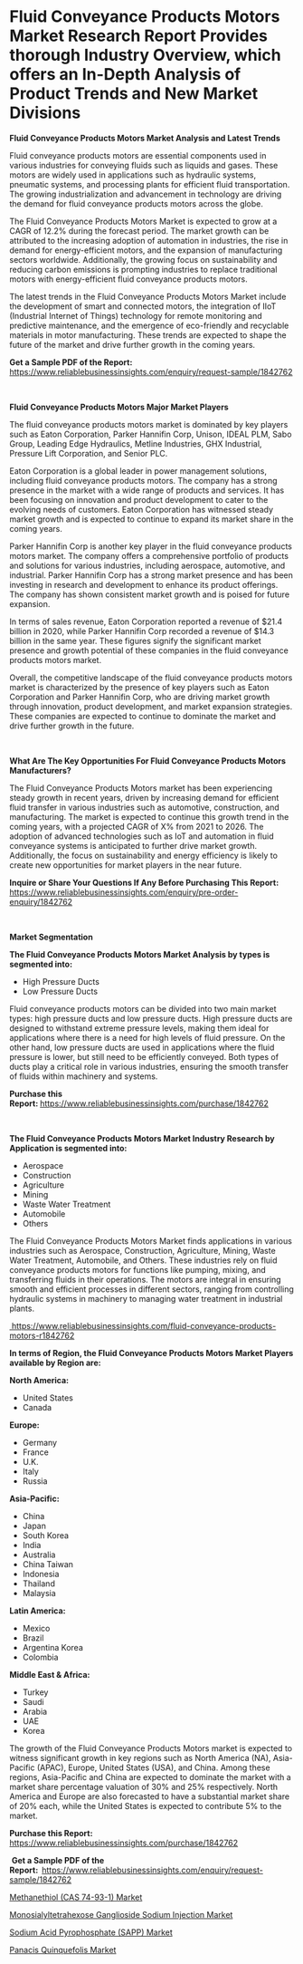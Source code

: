 <p><h1>Fluid Conveyance Products Motors Market Research Report Provides thorough Industry Overview, which offers an In-Depth Analysis of Product Trends and New Market Divisions</h1></p><p><strong>Fluid Conveyance Products Motors Market Analysis and Latest Trends</strong></p>
<p><p>Fluid conveyance products motors are essential components used in various industries for conveying fluids such as liquids and gases. These motors are widely used in applications such as hydraulic systems, pneumatic systems, and processing plants for efficient fluid transportation. The growing industrialization and advancement in technology are driving the demand for fluid conveyance products motors across the globe.</p><p>The Fluid Conveyance Products Motors Market is expected to grow at a CAGR of 12.2% during the forecast period. The market growth can be attributed to the increasing adoption of automation in industries, the rise in demand for energy-efficient motors, and the expansion of manufacturing sectors worldwide. Additionally, the growing focus on sustainability and reducing carbon emissions is prompting industries to replace traditional motors with energy-efficient fluid conveyance products motors.</p><p>The latest trends in the Fluid Conveyance Products Motors Market include the development of smart and connected motors, the integration of IIoT (Industrial Internet of Things) technology for remote monitoring and predictive maintenance, and the emergence of eco-friendly and recyclable materials in motor manufacturing. These trends are expected to shape the future of the market and drive further growth in the coming years.</p></p>
<p><strong>Get a Sample PDF of the Report:&nbsp;</strong> <a href="https://www.reliablebusinessinsights.com/enquiry/request-sample/1842762">https://www.reliablebusinessinsights.com/enquiry/request-sample/1842762</a></p>
<p>&nbsp;</p>
<p><strong>Fluid Conveyance Products Motors Major Market Players</strong></p>
<p><p>The fluid conveyance products motors market is dominated by key players such as Eaton Corporation, Parker Hannifin Corp, Unison, IDEAL PLM, Sabo Group, Leading Edge Hydraulics, Metline Industries, GHX Industrial, Pressure Lift Corporation, and Senior PLC.</p><p>Eaton Corporation is a global leader in power management solutions, including fluid conveyance products motors. The company has a strong presence in the market with a wide range of products and services. It has been focusing on innovation and product development to cater to the evolving needs of customers. Eaton Corporation has witnessed steady market growth and is expected to continue to expand its market share in the coming years.</p><p>Parker Hannifin Corp is another key player in the fluid conveyance products motors market. The company offers a comprehensive portfolio of products and solutions for various industries, including aerospace, automotive, and industrial. Parker Hannifin Corp has a strong market presence and has been investing in research and development to enhance its product offerings. The company has shown consistent market growth and is poised for future expansion.</p><p>In terms of sales revenue, Eaton Corporation reported a revenue of $21.4 billion in 2020, while Parker Hannifin Corp recorded a revenue of $14.3 billion in the same year. These figures signify the significant market presence and growth potential of these companies in the fluid conveyance products motors market.</p><p>Overall, the competitive landscape of the fluid conveyance products motors market is characterized by the presence of key players such as Eaton Corporation and Parker Hannifin Corp, who are driving market growth through innovation, product development, and market expansion strategies. These companies are expected to continue to dominate the market and drive further growth in the future.</p></p>
<p>&nbsp;</p>
<p><strong>What Are The Key Opportunities For Fluid Conveyance Products Motors Manufacturers?</strong></p>
<p><p>The Fluid Conveyance Products Motors market has been experiencing steady growth in recent years, driven by increasing demand for efficient fluid transfer in various industries such as automotive, construction, and manufacturing. The market is expected to continue this growth trend in the coming years, with a projected CAGR of X% from 2021 to 2026. The adoption of advanced technologies such as IoT and automation in fluid conveyance systems is anticipated to further drive market growth. Additionally, the focus on sustainability and energy efficiency is likely to create new opportunities for market players in the near future.</p></p>
<p><strong>Inquire or Share Your Questions If Any Before Purchasing This Report:</strong> <a href="https://www.reliablebusinessinsights.com/enquiry/pre-order-enquiry/1842762">https://www.reliablebusinessinsights.com/enquiry/pre-order-enquiry/1842762</a></p>
<p>&nbsp;</p>
<p><strong>Market Segmentation</strong></p>
<p><strong>The Fluid Conveyance Products Motors Market Analysis by types is segmented into:</strong></p>
<p><ul><li>High Pressure Ducts</li><li>Low Pressure Ducts</li></ul></p>
<p><p>Fluid conveyance products motors can be divided into two main market types: high pressure ducts and low pressure ducts. High pressure ducts are designed to withstand extreme pressure levels, making them ideal for applications where there is a need for high levels of fluid pressure. On the other hand, low pressure ducts are used in applications where the fluid pressure is lower, but still need to be efficiently conveyed. Both types of ducts play a critical role in various industries, ensuring the smooth transfer of fluids within machinery and systems.</p></p>
<p><strong>Purchase this Report:&nbsp;</strong><a href="https://www.reliablebusinessinsights.com/purchase/1842762">https://www.reliablebusinessinsights.com/purchase/1842762</a></p>
<p>&nbsp;</p>
<p><strong>The Fluid Conveyance Products Motors Market Industry Research by Application is segmented into:</strong></p>
<p><ul><li>Aerospace</li><li>Construction</li><li>Agriculture</li><li>Mining</li><li>Waste Water Treatment</li><li>Automobile</li><li>Others</li></ul></p>
<p><p>The Fluid Conveyance Products Motors Market finds applications in various industries such as Aerospace, Construction, Agriculture, Mining, Waste Water Treatment, Automobile, and Others. These industries rely on fluid conveyance products motors for functions like pumping, mixing, and transferring fluids in their operations. The motors are integral in ensuring smooth and efficient processes in different sectors, ranging from controlling hydraulic systems in machinery to managing water treatment in industrial plants.</p></p>
<p><a href="https://www.reliablebusinessinsights.com/fluid-conveyance-products-motors-r1842762">&nbsp;https://www.reliablebusinessinsights.com/fluid-conveyance-products-motors-r1842762</a></p>
<p><strong>In terms of Region, the Fluid Conveyance Products Motors Market Players available by Region are:</strong></p>
<p>
    <p> <strong> North America: </strong>
        <ul>
            <li>United States</li>
            <li>Canada</li>
        </ul>
        </p> 
    <p> <strong> Europe: </strong>
        <ul>
            <li>Germany</li>
            <li>France</li>
            <li>U.K.</li>
            <li>Italy</li>
            <li>Russia</li>
        </ul>
        </p> 
    <p> <strong> Asia-Pacific: </strong>
        <ul>
            <li>China</li>
            <li>Japan</li>
            <li>South Korea</li>
            <li>India</li>
            <li>Australia</li>
            <li>China Taiwan</li>
            <li>Indonesia</li>
            <li>Thailand</li>
            <li>Malaysia</li>
        </ul>
        </p> 
    <p> <strong> Latin America: </strong>
        <ul>
            <li>Mexico</li>
            <li>Brazil</li>
            <li>Argentina Korea</li>
            <li>Colombia</li>
        </ul>
        </p> 
    <p> <strong> Middle East & Africa: </strong>
        <ul>
            <li>Turkey</li>
            <li>Saudi</li>
            <li>Arabia</li>
            <li>UAE</li>
            <li>Korea</li>
        </ul>
    </p>
    </p>
<p><p>The growth of the Fluid Conveyance Products Motors market is expected to witness significant growth in key regions such as North America (NA), Asia-Pacific (APAC), Europe, United States (USA), and China. Among these regions, Asia-Pacific and China are expected to dominate the market with a market share percentage valuation of 30% and 25% respectively. North America and Europe are also forecasted to have a substantial market share of 20% each, while the United States is expected to contribute 5% to the market.</p></p>
<p><strong>Purchase this Report: </strong><a href="https://www.reliablebusinessinsights.com/purchase/1842762">https://www.reliablebusinessinsights.com/purchase/1842762</a></p>
<p>&nbsp;<strong>Get a Sample PDF of the Report:&nbsp;&nbsp;</strong><a href="https://www.reliablebusinessinsights.com/enquiry/request-sample/1842762">https://www.reliablebusinessinsights.com/enquiry/request-sample/1842762</a></p>
<p><strong></strong></p>
<p><p><a href="https://www.linkedin.com/pulse/emerging-trends-methanethiol-cas-74-93-1-market-global-outlook-vns5e">Methanethiol (CAS 74-93-1) Market</a></p><p><a href="https://github.com/joannesouthgate/Market-Research-Report-List-4/blob/main/monosialyltetrahexose-ganglioside-sodium-injection-market.md">Monosialyltetrahexose Ganglioside Sodium Injection Market</a></p><p><a href="https://www.linkedin.com/pulse/emerging-trends-sodium-acid-pyrophosphate-sapp-market-global-zj6he">Sodium Acid Pyrophosphate (SAPP) Market</a></p><p><a href="https://github.com/sofayahoo2023/Market-Research-Report-List-5/blob/main/panacis-quinquefolis-market.md">Panacis Quinquefolis Market</a></p></p>